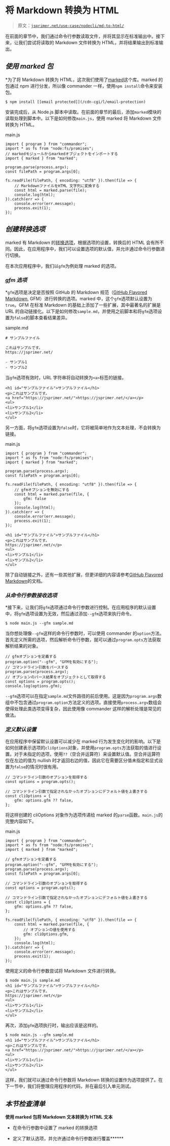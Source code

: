 # 将 Markdown 转换为 HTML

> 原文：[`jsprimer.net/use-case/nodecli/md-to-html/`](https://jsprimer.net/use-case/nodecli/md-to-html/)

在前面的章节中，我们通过命令行参数读取文件，并将其显示在标准输出中。接下来，让我们尝试将读取的 Markdown 文件转换为 HTML，并将结果输出到标准输出。

## [](#use-marked-package)*使用 marked 包*

*为了将 Markdown 转换为 HTML，这次我们使用了[marked](https://github.com/markedjs/marked)这个库。marked 的包通过 npm 进行分发，所以像 commander 一样，使用`npm install`命令来安装包。

```
$ npm install [[email protected]](/cdn-cgi/l/email-protection) 
```

安装完成后，从 Node.js 脚本中读取。在前面的章节的最后，添加`marked`模块的读取处理到脚本中。以下是如何修改`main.js`，使用 marked 将 Markdown 文件转换为 HTML。

main.js

```
import { program } from "commander";
import * as fs from "node:fs/promises";
// markedモジュールからmarkedオブジェクトをインポートする
import { marked } from "marked";

program.parse(process.argv);
const filePath = program.args[0];

fs.readFile(filePath, { encoding: "utf8" }).then(file => {
    // MarkdownファイルをHTML 文字列に変換する
    const html = marked.parse(file);
    console.log(html);
}).catch(err => {
    console.error(err.message);
    process.exit(1);
}); 
```

## [](#create-convert-option)*创建转换选项*

marked 有 Markdown 的[转换选项](https://marked.js.org/#/USING_ADVANCED.md#options)，根据选项的设置，转换后的 HTML 会有所不同。因此，在应用程序中，我们可以设置选项的默认值，并允许通过命令行参数进行切换。

在本次应用程序中，我们以`gfm`为例处理 marked 的选项。

### [](#gfm-option)*gfm 选项*

*`gfm`选项是决定是否按照 GitHub 的 Markdown 规范（[GitHub Flavored Markdown](https://github.github.com/gfm/), GFM）进行转换的选项。marked 中，这个`gfm`选项默认设置为`true`。GFM 在标准 Markdown 的基础上添加了一些扩展，其中最著名的扩展是 URL 的自动链接化。以下是如何修改`sample.md`，并使用之前脚本和将`gfm`选项设置为`false`的脚本查看结果差异。

sample.md

```
# サンプルファイル

これはサンプルです。
https://jsprimer.net/

- サンプル1
- サンプル2 
```

当`gfm`选项有效时，URL 字符串将自动转换为`<a>`标签的链接。

```
<h1 id="サンプルファイル">サンプルファイル</h1>
<p>これはサンプルです。
<a href="https://jsprimer.net/">https://jsprimer.net/</a></p>
<ul>
<li>サンプル1</li>
<li>サンプル2</li>
</ul> 
```

另一方面，将`gfm`选项设置为`false`时，它将被简单地作为文本处理，不会转换为链接。

main.js

```
import { program } from "commander";
import * as fs from "node:fs/promises";
import { marked } from "marked";

program.parse(process.argv);
const filePath = program.args[0];

fs.readFile(filePath, { encoding: "utf8" }).then(file => {
    // gfmオプションを無効にする
    const html = marked.parse(file, {
        gfm: false
    });
    console.log(html);
}).catch(err => {
    console.error(err.message);
    process.exit(1);
}); 
```

```
<h1 id="サンプルファイル">サンプルファイル</h1>
<p>これはサンプルです。
https://jsprimer.net/</p>
<ul>
<li>サンプル1</li>
<li>サンプル2</li>
</ul> 
```

除了自动链接之外，还有一些其他扩展，但更详细的内容请参考[GitHub Flavored Markdown](https://github.github.com/gfm/)的文档。

### [](#receive-option)*从命令行参数接收选项*

*接下来，让我们将`gfm`选项通过命令行参数进行控制。在应用程序的默认设置中，将`gfm`选项设置为无效，然后通过添加`--gfm`选项来执行命令。

```
$ node main.js --gfm sample.md 
```

当你想处理像`--gfm`这样的命令行参数时，可以使用 commander 的`option`方法。首先定义所需的选项，然后解析命令行参数，就可以通过`program.opts`方法获取解析结果的对象。

```
// gfmオプションを定義する
program.option("--gfm", "GFMを有効にする");
// コマンドライン引数をパースする
program.parse(process.argv);
// オプションのパース結果をオブジェクトとして取得する
const options = program.opts();
console.log(options.gfm); 
```

`--gfm`选项可以在指定`sample.md`文件路径的前后使用。这是因为`program.args`数组中不包含通过`program.option`方法定义的选项。直接使用`process.argv`数组会使得处理此类选项变得复杂，因此使用像 commander 这样的解析处理是常见的做法。

### [](#declare-default)*定义默认设置*

在应用程序中保留默认设置可以减少在 marked 行为发生变化时的影响。以下是如何创建表示选项的`cliOptions`对象，并使用`program.opts`方法获取的值进行设置。对于未指定的选项，使用`??`（空合并运算符）来设置默认值。空合并运算符仅在左边的值为 nullish 时才返回右边的值，因此它在需要区分值未指定和显式设置为`false`的情况时很有用。

```
// コマンドライン引数のオプションを取得する
const options = program.opts();

// コマンドライン引数で指定されなかったオプションにデフォルト値を上書きする
const cliOptions = {
    gfm: options.gfm ?? false,
}; 
```

将这样创建的 cliOptions 对象作为选项传递给 marked 的`parse`函数。`main.js`的完整内容如下。

main.js

```
import { program } from "commander";
import * as fs from "node:fs/promises";
import { marked } from "marked";

// gfmオプションを定義する
program.option("--gfm", "GFMを有効にする");
program.parse(process.argv);
const filePath = program.args[0];

// コマンドライン引数のオプションを取得する
const options = program.opts();

// コマンドライン引数で指定されなかったオプションにデフォルト値を上書きする
const cliOptions = {
    gfm: options.gfm ?? false,
};

fs.readFile(filePath, { encoding: "utf8" }).then(file => {
    const html = marked.parse(file, {
        // オプションの値を使用する
        gfm: cliOptions.gfm,
    });
    console.log(html);
}).catch(err => {
    console.error(err.message);
    process.exit(1);
}); 
```

使用定义的命令行参数尝试将 Markdown 文件进行转换。

```
$ node main.js sample.md
<h1 id="サンプルファイル">サンプルファイル</h1>
<p>これはサンプルです。
https://jsprimer.net/</p>
<ul>
<li>サンプル1</li>
<li>サンプル2</li>
</ul> 
```

再次，添加`gfm`选项执行时，输出应该是这样的。

```
$ node main.js --gfm sample.md
<h1 id="サンプルファイル">サンプルファイル</h1>
<p>これはサンプルです。
<a href="https://jsprimer.net/">https://jsprimer.net/</a></p>
<ul>
<li>サンプル1</li>
<li>サンプル2</li>
</ul> 
```

这样，我们就可以通过命令行参数将 Markdown 转换的设置作为选项提供了。在下一节中，我们将整理应用程序的代码，并在最后引入单元测试。

## [](#section-checklist)*本节检查清单*

**使用 marked 包将 Markdown 文本转换为 HTML 文本**

+   在命令行参数中设置了 marked 的转换选项

+   定义了默认选项，并允许通过命令行参数进行覆盖******
